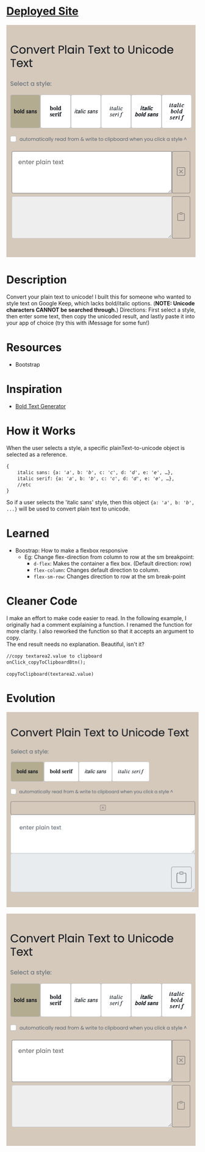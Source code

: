 # [Deployed Site](https://tounicode.netlify.app/)

![Main Page](./images-github/main-page.png)

# Description

Convert your plain text to unicode! I built this for someone who wanted to style text on Google Keep, which lacks bold/italic options. (**NOTE: Unicode characters CANNOT be searched through.**)
Directions: First select a style, then enter some text, then copy the unicoded result, and lastly paste it into your app of choice (try this with iMessage for some fun!)

# Resources

- Bootstrap

# Inspiration

- [Bold Text Generator](https://lingojam.com/BoldTextGenerator)

# How it Works

When the user selects a style, a specific plainText-to-unicode object is selected as a reference.

```
{
    italic sans: {a: '𝘢', b: '𝘣', c: '𝘤', d: '𝘥', e: '𝘦', …},
    italic serif: {a: '𝑎', b: '𝑏', c: '𝑐', d: '𝑑', e: '𝑒', …},
    //etc
}
```

So if a user selects the 'italic sans' style, then this object `{a: '𝘢', b: '𝘣', ...}` will be used to convert plain text to unicode.

# Learned

- Boostrap: How to make a flexbox responsive
  - Eg: Change flex-direction from column to row at the sm breakpoint:
    - `d-flex`: Makes the container a flex box. (Default direction: row)
    - `flex-column`: Changes default direction to column.
    - `flex-sm-row`: Changes direction to row at the sm break-point

# Cleaner Code

I make an effort to make code easier to read.
In the following example, I originally had a comment explaining a function.
I renamed the function for more clarity. I also reworked the function so that it accepts an argument to copy.  
The end result needs no explanation. Beautiful, isn't it?

```
//copy textarea2.value to clipboard
onClick_copyToClipboardBtn();

```

`copyToClipboard(textarea2.value)`

# Evolution

![Earlier Version 1](./images-github/earlier-version-1.png)

![Main Page](./images-github/main-page.png)
